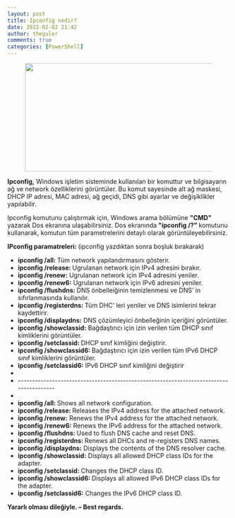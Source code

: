 ```yaml
---
layout: post
title: Ipconfig nedir?
date: 2022-02-02 21:42
author: theguler
comments: true
categories: [PowerShell]
---
```

<!-- wp:image {"id":333,"width":437,"height":245,"sizeSlug":"large","linkDestination":"none"} -->
<figure class="wp-block-image size-large is-resized"><img src="https://theguler.wordpress.com/wp-content/uploads/2021/12/powershell-4-sdn.jpg?w=1024" alt="" class="wp-image-333" width="437" height="245" /></figure>
<!-- /wp:image -->

<!-- wp:paragraph -->
<p><strong>Ipconfig,</strong> Windows işletim sisteminde kullanılan bir komuttur ve bilgisayarın ağ ve network özelliklerini görüntüler. Bu komut sayesinde alt ağ maskesi, DHCP IP adresi, MAC adresi, ağ geçidi, DNS gibi ayarlar ve değişiklikler yapılabilir.</p>
<!-- /wp:paragraph -->

<!-- wp:paragraph -->
<p>Ipconfig komutunu çalıştırmak için, Windows arama bölümüne <strong>"CMD" </strong>yazarak Dos ekranına ulaşabilirsiniz. Dos ekranında<strong> "ipconfig /?" </strong>komutunu kullanarak, komutun tüm parametrelerini detaylı olarak görüntüleyebilirsiniz.</p>
<!-- /wp:paragraph -->

<!-- wp:paragraph -->
<p><strong>IPconfig paramatreleri:&nbsp;</strong>(ipconfig yazdıktan sonra boşluk bırakarak)</p>
<!-- /wp:paragraph -->

<!-- wp:list -->
<ul><!-- wp:list-item -->
<li><strong>ipconfig /all:&nbsp;</strong>Tüm network yapılandırmasını gösterir.</li>
<!-- /wp:list-item -->

<!-- wp:list-item -->
<li><strong>ipconfig /release:&nbsp;</strong>Ugrulanan network için IPv4 adresini bırakır.</li>
<!-- /wp:list-item -->

<!-- wp:list-item -->
<li><strong>ipconfig /renew:</strong>&nbsp;Ugrulanan network için IPv4 adresini yeniler.</li>
<!-- /wp:list-item -->

<!-- wp:list-item -->
<li><strong>ipconfig /renew6:</strong>&nbsp;Ugrulanan network için IPv6 adresini yeniler.</li>
<!-- /wp:list-item -->

<!-- wp:list-item -->
<li><strong>ipconfig /flushdns:&nbsp;</strong>DNS önbelleiğinin temizlenmesi ve DNS’ in sıfırlanmasında kullanılır.</li>
<!-- /wp:list-item -->

<!-- wp:list-item -->
<li><strong>ipconfig /registerdns:&nbsp;</strong>Tüm DHC’ leri yeniler ve DNS isimlerini tekrar kaydettirir.</li>
<!-- /wp:list-item -->

<!-- wp:list-item -->
<li><strong>ipconfig /displaydns:</strong>&nbsp;DNS çözümleyici önbelleğinin içeriğini görüntüler.</li>
<!-- /wp:list-item -->

<!-- wp:list-item -->
<li><strong>ipconfig /showclassid:</strong>&nbsp;Bağdaştırıcı için izin verilen tüm DHCP sınıf kimliklerini görüntüler.</li>
<!-- /wp:list-item -->

<!-- wp:list-item -->
<li><strong>ipconfig /setclassid:&nbsp;</strong>DHCP sınıf kimliğini değiştirir.</li>
<!-- /wp:list-item -->

<!-- wp:list-item -->
<li><strong>ipconfig /showclassid6:&nbsp;</strong>Bağdaştırıcı için izin verilen tüm IPv6 DHCP sınıf kimliklerini görüntüler.</li>
<!-- /wp:list-item -->

<!-- wp:list-item -->
<li><strong>ipconfig /setclassid6:</strong>&nbsp;IPv6 DHCP sınıf kimliğini değiştirir</li>
<!-- /wp:list-item -->

<!-- wp:list-item -->
<li></li>
<!-- /wp:list-item -->

<!-- wp:list-item -->
<li>---------------------------------------------------------------------------------------</li>
<!-- /wp:list-item -->

<!-- wp:list-item -->
<li></li>
<!-- /wp:list-item -->

<!-- wp:list-item -->
<li><strong>ipconfig /all:&nbsp;</strong>Shows all network configuration.</li>
<!-- /wp:list-item -->

<!-- wp:list-item -->
<li><strong>ipconfig /release:&nbsp;</strong>Releases the IPv4 address for the attached network.</li>
<!-- /wp:list-item -->

<!-- wp:list-item -->
<li><strong>ipconfig /renew:</strong>&nbsp;Renews the IPv4 address for the attached network.</li>
<!-- /wp:list-item -->

<!-- wp:list-item -->
<li><strong>ipconfig /renew6:</strong>&nbsp;Renews the IPv6 address for the attached network.</li>
<!-- /wp:list-item -->

<!-- wp:list-item -->
<li><strong>ipconfig /flushdns:&nbsp;</strong>Used to flush DNS cache and reset DNS.</li>
<!-- /wp:list-item -->

<!-- wp:list-item -->
<li><strong>ipconfig /registerdns:&nbsp;</strong>Renews all DHCs and re-registers DNS names.</li>
<!-- /wp:list-item -->

<!-- wp:list-item -->
<li><strong>ipconfig /displaydns:</strong>&nbsp;Displays the contents of the DNS resolver cache.</li>
<!-- /wp:list-item -->

<!-- wp:list-item -->
<li><strong>ipconfig /showclassid:</strong>&nbsp;Displays all allowed DHCP class IDs for the adapter.</li>
<!-- /wp:list-item -->

<!-- wp:list-item -->
<li><strong>ipconfig /setclassid:&nbsp;</strong>Changes the DHCP class ID.</li>
<!-- /wp:list-item -->

<!-- wp:list-item -->
<li><strong>ipconfig /showclassid6:&nbsp;</strong>Displays all allowed IPv6 DHCP class IDs for the adapter.</li>
<!-- /wp:list-item -->

<!-- wp:list-item -->
<li><strong>ipconfig /setclassid6:</strong>&nbsp;Changes the IPv6 DHCP class ID.</li>
<!-- /wp:list-item --></ul>
<!-- /wp:list -->

<!-- wp:paragraph -->
<p><strong>Yararlı olması dileğiyle. – Best regards.</strong></p>
<!-- /wp:paragraph -->
